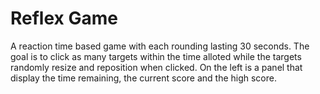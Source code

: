 # Reflex Game

A reaction time based game with each rounding lasting 30 seconds. The goal is to click as many targets within the time alloted while the targets randomly resize and reposition when clicked. On the left is a panel that display the time remaining, the current score and the high score.
